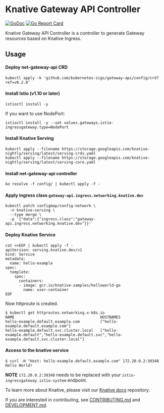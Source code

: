 # Knative Gateway API Controller

[![GoDoc](https://godoc.org/knative.dev/net-gateway-api-controller?status.svg)](https://godoc.org/knative.dev/gateway-api-controller)
[![Go Report Card](https://goreportcard.com/badge/knative/net-gateway-api-controller)](https://goreportcard.com/report/knative/gateway-api-controller)

Knative Gateway API Controller is a controller to generate Gateway resources based on Knative Ingress.

## Usage

#### Deploy net-gateway-api CRD

```
kubectl apply -k 'github.com/kubernetes-sigs/gateway-api/config/crd?ref=v0.2.0'
```

#### Install Istio (v1.10 or later)

```
istioctl install -y
```

If you want to use NodePort:

```
istioctl install -y --set values.gateways.istio-ingressgateway.type=NodePort
```

#### Install Knative Serving

```
kubectl apply --filename https://storage.googleapis.com/knative-nightly/serving/latest/serving-crds.yaml
kubectl apply --filename https://storage.googleapis.com/knative-nightly/serving/latest/serving-core.yaml
```

#### Install net-gateway-api controller

```
ko resolve -f config/ | kubectl apply -f -
```

#### Apply ingress class `gateway-api.ingress.networking.knative.dev`

```
kubectl patch configmap/config-network \
  -n knative-serving \
  --type merge \
  -p '{"data":{"ingress.class":"gateway-api.ingress.networking.knative.dev"}}'
```

#### Deploy Knative Service

```
cat <<EOF | kubectl apply -f -
apiVersion: serving.knative.dev/v1
kind: Service
metadata:
  name: hello-example
spec:
  template:
    spec:
      containers:
      - image: gcr.io/knative-samples/helloworld-go
        name: user-container
EOF
```

Now httproute is created.

```
$ kubectl get httproutes.networking.x-k8s.io
NAME                                      HOSTNAMES
hello-example.default.example.com         ["hello-example.default.example.com"]
hello-example.default.svc.cluster.local   ["hello-example.default","hello-example.default.svc","hello-example.default.svc.cluster.local"]
```

#### Access to the knative service

```
$ curl -H "Host: hello-example.default.example.com" 172.20.0.2:30348
Hello World!
```

__NOTE__ `172.20.0.2:30348` needs to be replaced with your `istio-ingressgateway.istio-system` endpoint.

To learn more about Knative, please visit our
[Knative docs](https://github.com/knative/docs) repository.

If you are interested in contributing, see [CONTRIBUTING.md](./CONTRIBUTING.md)
and [DEVELOPMENT.md](./DEVELOPMENT.md).

